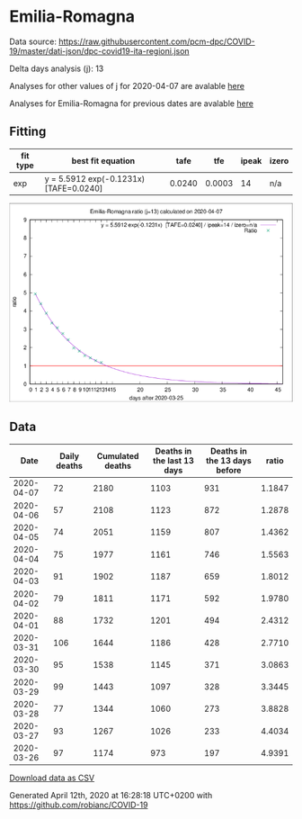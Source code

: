 # Emilia-Romagna

Data source: https://raw.githubusercontent.com/pcm-dpc/COVID-19/master/dati-json/dpc-covid19-ita-regioni.json

Delta days analysis (j): 13

Analyses for other values of j for 2020-04-07 are avalable [here](../README.md)

Analyses for Emilia-Romagna for previous dates are avalable [here](../../README.md)

## Fitting 
|fit type|best fit equation|tafe|tfe|ipeak|izero|
|-------|-----|--------|------|---|---|
|exp|y = 5.5912 exp(-0.1231x)  [TAFE=0.0240]|0.0240|0.0003|14|n/a|

![Plot](COVID-19_emilia-romagna_j13_2020-04-07.png)

## Data
|Date|Daily deaths|Cumulated deaths|Deaths in the last 13 days|Deaths in the 13 days before|ratio|
|----|----------|-----------|-------|--------------------|-----|
|2020-04-07|72|2180|1103|931|1.1847|
|2020-04-06|57|2108|1123|872|1.2878|
|2020-04-05|74|2051|1159|807|1.4362|
|2020-04-04|75|1977|1161|746|1.5563|
|2020-04-03|91|1902|1187|659|1.8012|
|2020-04-02|79|1811|1171|592|1.9780|
|2020-04-01|88|1732|1201|494|2.4312|
|2020-03-31|106|1644|1186|428|2.7710|
|2020-03-30|95|1538|1145|371|3.0863|
|2020-03-29|99|1443|1097|328|3.3445|
|2020-03-28|77|1344|1060|273|3.8828|
|2020-03-27|93|1267|1026|233|4.4034|
|2020-03-26|97|1174|973|197|4.9391|

[Download data as CSV](COVID-19_emilia-romagna_j13_2020-04-07.csv)

Generated April 12th, 2020 at 16:28:18 UTC+0200 with https://github.com/robianc/COVID-19
